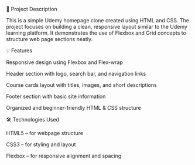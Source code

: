📌 Project Description

This is a simple Udemy homepage clone created using HTML and CSS.
The project focuses on building a clean, responsive layout similar to the Udemy learning platform.
It demonstrates the use of Flexbox and Grid concepts to structure web page sections neatly.

💡 Features

Responsive design using Flexbox and Flex-wrap

Header section with logo, search bar, and navigation links

Course cards layout with titles, images, and short descriptions

Footer section with basic site information

Organized and beginner-friendly HTML & CSS structure

🛠️ Technologies Used

HTML5 – for webpage structure

CSS3 – for styling and layout

Flexbox – for responsive alignment and spacing

